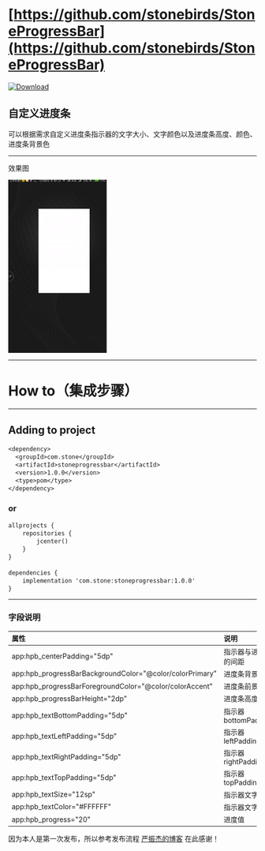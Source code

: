 # [https://github.com/stonebirds/StoneProgressBar](https://github.com/stonebirds/StoneProgressBar)

[ ![Download](https://api.bintray.com/packages/flybirds/StoneProgressBar/stoneprogressbar/images/download.svg?version=1.0.0) ](https://bintray.com/flybirds/StoneProgressBar/stoneprogressbar/1.0.0/link)

## 自定义进度条

可以根据需求自定义进度条指示器的文字大小、文字颜色以及进度条高度、颜色、进度条背景色

***

效果图

<img src="https://raw.githubusercontent.com/stonebirds/StoneProgressBar/4bd5528ad44464ccef408c051cf727cd13754070/gif/1.gif" width="200" hegiht="400" align=center />

***

# How to（集成步骤）

****

## Adding to project
```
<dependency>
  <groupId>com.stone</groupId>
  <artifactId>stoneprogressbar</artifactId>
  <version>1.0.0</version>
  <type>pom</type>
</dependency>
```

### or
```   
allprojects {
    repositories {
        jcenter()
    }
}

dependencies {
    implementation 'com.stone:stoneprogressbar:1.0.0'
}

```

***

### 字段说明

| 属性                                                      | 说明                 | 
| :---                                                      | :---                 |
| app:hpb_centerPadding="5dp"                               | 指示器与进度条的间距 |
| app:hpb_progressBarBackgroundColor="@color/colorPrimary"  | 进度条背景色         |
| app:hpb_progressBarForegroundColor="@color/colorAccent"   | 进度条前景色         |
| app:hpb_progressBarHeight="2dp"                           | 进度条高度           |
| app:hpb_textBottomPadding="5dp"                           | 指示器bottomPadding  |
| app:hpb_textLeftPadding="5dp"                             | 指示器leftPadding    |
| app:hpb_textRightPadding="5dp"                            | 指示器rightPadding   |
| app:hpb_textTopPadding="5dp"                              | 指示器topPadding     |
| app:hpb_textSize="12sp"                                   | 指示器文字大小       |
| app:hpb_textColor="#FFFFFF"                               | 指示器文字颜色       |
| app:hpb_progress="20"                                     | 进度值               |

因为本人是第一次发布，所以参考发布流程 [严振杰的博客](https://blog.csdn.net/yanzhenjie1003/article/details/51672530)
在此感谢！
